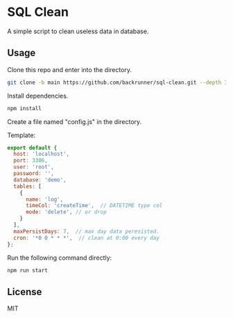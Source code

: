 # SQL Clean

A simple script to clean useless data in database.

## Usage

Clone this repo and enter into the directory.

```bash
git clone -b main https://github.com/backrunner/sql-clean.git --depth 1
```

Install dependencies.

```bash
npm install
```

Create a file named "config.js" in the directory.

Template:

```javascript
export default {
  host: 'localhost',
  port: 3306,
  user: 'root',
  password: '',
  database: 'demo',
  tables: [
    {
      name: 'log',
      timeCol: 'createTime',  // DATETIME type col
      mode: 'delete', // or drop
    }
  ],
  maxPersistDays: 7,  // max day data peresisted.
  cron: '*0 0 * * *',  // clean at 0:00 every day
};
```

Run the following command directly:

```bash
npm run start
```

## License

MIT
